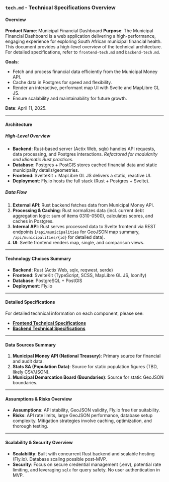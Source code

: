 ### `tech.md` - Technical Specifications Overview

#### Overview
**Product Name**: Municipal Financial Dashboard
**Purpose**: The Municipal Financial Dashboard is a web application delivering a high-performance, engaging experience for exploring South African municipal financial health. This document provides a high-level overview of the technical architecture. For detailed specifications, refer to `frontend-tech.md` and `backend-tech.md`.

**Goals**:
- Fetch and process financial data efficiently from the Municipal Money API.
- Cache data in Postgres for speed and flexibility.
- Render an interactive, performant map UI with Svelte and MapLibre GL JS.
- Ensure scalability and maintainability for future growth.

**Date**: April 11, 2025.

---

#### Architecture

##### High-Level Overview
- **Backend**: Rust-based server (Actix Web, sqlx) handles API requests, data processing, and Postgres interactions. _Refactored for modularity and idiomatic Rust practices._
- **Database**: Postgres + PostGIS stores cached financial data and static municipality details/geometries.
- **Frontend**: SvelteKit + MapLibre GL JS delivers a static, reactive UI.
- **Deployment**: Fly.io hosts the full stack (Rust + Postgres + Svelte).

##### Data Flow
1. **External API**: Rust backend fetches data from Municipal Money API.
2. **Processing & Caching**: Rust normalizes data (incl. current debt aggregation logic: sum of items 0310-0500), calculates scores, and caches in Postgres.
3. **Internal API**: Rust serves processed data to Svelte frontend via REST endpoints (`/api/municipalities` for GeoJSON map summary, `/api/municipalities/{id}` for detailed data).
4. **UI**: Svelte frontend renders map, single, and comparison views.

---

#### Technology Choices Summary

*   **Backend**: Rust (Actix Web, sqlx, reqwest, serde)
*   **Frontend**: SvelteKit (TypeScript, SCSS, MapLibre GL JS, Iconify)
*   **Database**: PostgreSQL + PostGIS
*   **Deployment**: Fly.io

---

#### Detailed Specifications

For detailed technical information on each component, please see:

*   **[Frontend Technical Specifications](./frontend-tech.md)**
*   **[Backend Technical Specifications](./backend-tech.md)**

---

#### Data Sources Summary

1.  **Municipal Money API (National Treasury)**: Primary source for financial and audit data.
2.  **Stats SA (Population Data)**: Source for static population figures (TBD, likely CSV/JSON).
3.  **Municipal Demarcation Board (Boundaries)**: Source for static GeoJSON boundaries.

---

#### Assumptions & Risks Overview

*   **Assumptions**: API stability, GeoJSON validity, Fly.io free tier suitability.
*   **Risks**: API rate limits, large GeoJSON performance, database setup complexity. Mitigation strategies involve caching, optimization, and thorough testing.

---

#### Scalability & Security Overview

*   **Scalability**: Built with concurrent Rust backend and scalable hosting (Fly.io). Database scaling possible post-MVP.
*   **Security**: Focus on secure credential management (.env), potential rate limiting, and leveraging `sqlx` for query safety. No user authentication in MVP.